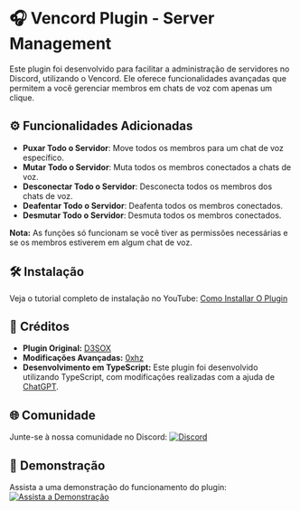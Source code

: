 # 🎧 Vencord Plugin - Server Management

Este plugin foi desenvolvido para facilitar a administração de servidores no Discord, utilizando o Vencord. Ele oferece funcionalidades avançadas que permitem a você gerenciar membros em chats de voz com apenas um clique.

## ⚙️ Funcionalidades Adicionadas
- **Puxar Todo o Servidor**: Move todos os membros para um chat de voz específico.
- **Mutar Todo o Servidor**: Muta todos os membros conectados a chats de voz.
- **Desconectar Todo o Servidor**: Desconecta todos os membros dos chats de voz.
- **Deafentar Todo o Servidor**: Deafenta todos os membros conectados.
- **Desmutar Todo o Servidor**: Desmuta todos os membros conectados.

**Nota:** As funções só funcionam se você tiver as permissões necessárias e se os membros estiverem em algum chat de voz.

## 🛠️ Instalação

Veja o tutorial completo de instalação no YouTube:
[Como Installar O Plugin](https://www.youtube.com/watch?v=3anTy0EdvsE)

## 📜 Créditos
- **Plugin Original:** [D3SOX](https://github.com/D3SOX)
- **Modificações Avançadas:** [0xhz](https://github.com/0xhz)
- **Desenvolvimento em TypeScript:** Este plugin foi desenvolvido utilizando TypeScript, com modificações realizadas com a ajuda de [ChatGPT](https://chatgpt.com/).

## 🌐 Comunidade

Junte-se à nossa comunidade no Discord:
[![Discord](https://img.shields.io/badge/Discord-Community-blue?style=for-the-badge&logo=discord)](https://gg.gg/hardzy)

## 🎥 Demonstração

Assista a uma demonstração do funcionamento do plugin:
[![Assista a Demonstração](https://img.shields.io/badge/Download-Demonstra%C3%A7%C3%A3o-blue?style=for-the-badge&logo=download)](https://qu.ax/rHFQ.mp4)
